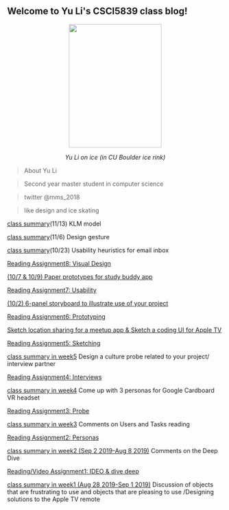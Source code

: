 ## Welcome to Yu Li's CSCI5839 class blog!

<p align="center">
	<img src="/csci5839-YuLi9309/picture/YuLi.jpeg"  width="216" height="288">
	<p align="center">
		<em>Yu Li on ice (in CU Boulder ice rink)</em>
	</p>
</p>




> About Yu Li

> Second year master student in computer science

> twitter @mms_2018

> like design and ice skating

[class summary](https://miaomiaosang.github.io/csci5839-YuLi9309/KLM.md)(11/13) KLM model

[class summary](https://miaomiaosang.github.io/csci5839-YuLi9309/designGesture.md)(11/6) Design gesture

[class summary](https://miaomiaosang.github.io/csci5839-YuLi9309/week9)(10/23) Usability heuristics for email inbox

[Reading Assignment8: Visual Design](https://miaomiaosang.github.io/csci5839-YuLi9309/assignment8)

[(10/7 & 10/9) Paper prototypes for study buddy app](https://miaomiaosang.github.io/csci5839-YuLi9309/studybudduy)

[Reading Assignment7: Usability](https://miaomiaosang.github.io/csci5839-YuLi9309/assignment7)

[(10/2) 6-panel storyboard to illustrate use of your project](https://miaomiaosang.github.io/csci5839-YuLi9309/storytell)

[Reading Assignment6: Prototyping](https://miaomiaosang.github.io/csci5839-YuLi9309/assignment6)

[Sketch location sharing for a meetup app & Sketch a coding UI for Apple TV](https://miaomiaosang.github.io/csci5839-YuLi9309/locationshare)

[Reading Assignment5: Sketching](https://miaomiaosang.github.io/csci5839-YuLi9309/assignment5)

[class summary in week5](https://miaomiaosang.github.io/csci5839-YuLi9309/week5) Design a culture probe related to your project/ interview partner

[Reading Assignment4: Interviews](https://miaomiaosang.github.io/csci5839-YuLi9309/assignment4)

[class summary in week4](https://miaomiaosang.github.io/csci5839-YuLi9309/week4) Come up with 3 personas for Google Cardboard VR headset

[Reading Assignment3: Probe](https://miaomiaosang.github.io/csci5839-YuLi9309/readingassignment3)

[class summary in week3](https://miaomiaosang.github.io/csci5839-YuLi9309/week3) Comments on Users and Tasks reading

[Reading Assignment2: Personas](https://miaomiaosang.github.io/csci5839-YuLi9309/assignment2)

[class summary in week2 (Sep 2 2019-Aug 8 2019)](https://miaomiaosang.github.io/csci5839-YuLi9309/week2)  Comments on the Deep Dive

[Reading/Video Assignment1: IDEO & dive deep](https://miaomiaosang.github.io/csci5839-YuLi9309/assignment1)

[class summary in week1 (Aug 28 2019-Sep 1 2019)](https://miaomiaosang.github.io/csci5839-YuLi9309/week1)  Discussion of objects that are frustrating to use and objects that are pleasing to use /Designing solutions to the Apple TV remote


